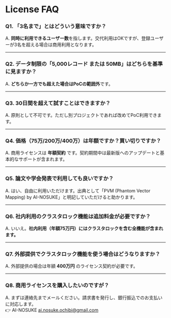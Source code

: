 # License FAQ

### Q1. 「3名まで」とはどういう意味ですか？
A. **同時に利用できるユーザー数**を指します。交代利用はOKですが、登録ユーザーが3名を超える場合は商用利用となります。

---

### Q2. データ制限の「5,000レコード または 50MB」はどちらを基準に見ますか？
A. **どちらか一方でも超えた場合はPoCの範囲外**です。

---

### Q3. 30日間を超えて試すことはできますか？
A. 原則として不可です。ただし別プロジェクトであれば改めてPoC利用できます。

---

### Q4. 価格（75万/200万/400万）は年額ですか？買い切りですか？
A. 商用ライセンスは **年額契約** です。契約期間中は最新版へのアップデートと基本的なサポートが含まれます。

---

### Q5. 論文や学会発表で利用しても良いですか？
A. はい、自由に利用いただけます。出典として「PVM (Phantom Vector Mapping) by AI-NOSUKE」と明記していただけると助かります。

---

### Q6. 社内利用のクラスタロック機能は追加料金が必要ですか？
A. いいえ。**社内利用（年額75万円）にはクラスタロックを含む全機能が含まれます。**

---

### Q7. 外部提供でクラスタロック機能を使う場合はどうなりますか？
A. 外部提供の場合は年額 **400万円** のライセンス契約が必要です。

---

### Q8. 商用ライセンスを購入したいのですが？
A. まずは連絡先までメールください。請求書を発行し、銀行振込でのお支払いに対応します。  
👉 AI-NOSUKE <ai.nosuke.ochibi@gmail.com>

